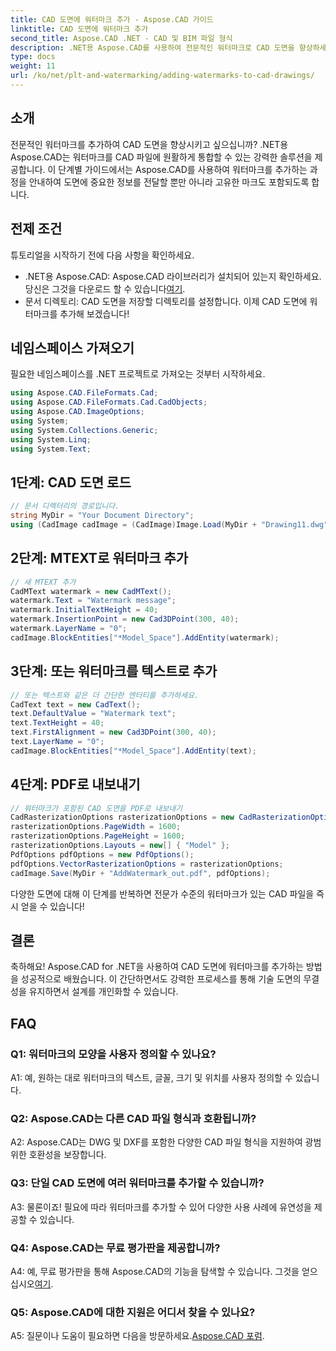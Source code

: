 ```yaml
---
title: CAD 도면에 워터마크 추가 - Aspose.CAD 가이드
linktitle: CAD 도면에 워터마크 추가
second_title: Aspose.CAD .NET - CAD 및 BIM 파일 형식
description: .NET용 Aspose.CAD를 사용하여 전문적인 워터마크로 CAD 도면을 향상하세요. 개인화되고 매력적인 디자인을 위한 단계별 가이드를 따르십시오.
type: docs
weight: 11
url: /ko/net/plt-and-watermarking/adding-watermarks-to-cad-drawings/
---
```

## 소개

전문적인 워터마크를 추가하여 CAD 도면을 향상시키고 싶으십니까? .NET용 Aspose.CAD는 워터마크를 CAD 파일에 원활하게 통합할 수 있는 강력한 솔루션을 제공합니다. 이 단계별 가이드에서는 Aspose.CAD를 사용하여 워터마크를 추가하는 과정을 안내하여 도면에 중요한 정보를 전달할 뿐만 아니라 고유한 마크도 포함되도록 합니다.

## 전제 조건

튜토리얼을 시작하기 전에 다음 사항을 확인하세요.
-  .NET용 Aspose.CAD: Aspose.CAD 라이브러리가 설치되어 있는지 확인하세요. 당신은 그것을 다운로드 할 수 있습니다[여기](https://releases.aspose.com/cad/net/).
- 문서 디렉토리: CAD 도면을 저장할 디렉토리를 설정합니다.
이제 CAD 도면에 워터마크를 추가해 보겠습니다!

## 네임스페이스 가져오기

필요한 네임스페이스를 .NET 프로젝트로 가져오는 것부터 시작하세요.

```csharp
using Aspose.CAD.FileFormats.Cad;
using Aspose.CAD.FileFormats.Cad.CadObjects;
using Aspose.CAD.ImageOptions;
using System;
using System.Collections.Generic;
using System.Linq;
using System.Text;
```

## 1단계: CAD 도면 로드

```csharp
// 문서 디렉터리의 경로입니다.
string MyDir = "Your Document Directory";
using (CadImage cadImage = (CadImage)Image.Load(MyDir + "Drawing11.dwg")) {
```

## 2단계: MTEXT로 워터마크 추가

```csharp
// 새 MTEXT 추가
CadMText watermark = new CadMText();
watermark.Text = "Watermark message";
watermark.InitialTextHeight = 40;
watermark.InsertionPoint = new Cad3DPoint(300, 40);
watermark.LayerName = "0";
cadImage.BlockEntities["*Model_Space"].AddEntity(watermark);
```

## 3단계: 또는 워터마크를 텍스트로 추가

```csharp
// 또는 텍스트와 같은 더 간단한 엔터티를 추가하세요.
CadText text = new CadText();
text.DefaultValue = "Watermark text";
text.TextHeight = 40;
text.FirstAlignment = new Cad3DPoint(300, 40);
text.LayerName = "0";
cadImage.BlockEntities["*Model_Space"].AddEntity(text);
```

## 4단계: PDF로 내보내기

```csharp
// 워터마크가 포함된 CAD 도면을 PDF로 내보내기
CadRasterizationOptions rasterizationOptions = new CadRasterizationOptions();
rasterizationOptions.PageWidth = 1600;
rasterizationOptions.PageHeight = 1600;
rasterizationOptions.Layouts = new[] { "Model" };
PdfOptions pdfOptions = new PdfOptions();
pdfOptions.VectorRasterizationOptions = rasterizationOptions;
cadImage.Save(MyDir + "AddWatermark_out.pdf", pdfOptions);
```

다양한 도면에 대해 이 단계를 반복하면 전문가 수준의 워터마크가 있는 CAD 파일을 즉시 얻을 수 있습니다!

## 결론

축하해요! Aspose.CAD for .NET을 사용하여 CAD 도면에 워터마크를 추가하는 방법을 성공적으로 배웠습니다. 이 간단하면서도 강력한 프로세스를 통해 기술 도면의 무결성을 유지하면서 설계를 개인화할 수 있습니다.

## FAQ

### Q1: 워터마크의 모양을 사용자 정의할 수 있나요?

A1: 예, 원하는 대로 워터마크의 텍스트, 글꼴, 크기 및 위치를 사용자 정의할 수 있습니다.

### Q2: Aspose.CAD는 다른 CAD 파일 형식과 호환됩니까?

A2: Aspose.CAD는 DWG 및 DXF를 포함한 다양한 CAD 파일 형식을 지원하여 광범위한 호환성을 보장합니다.

### Q3: 단일 CAD 도면에 여러 워터마크를 추가할 수 있습니까?

A3: 물론이죠! 필요에 따라 워터마크를 추가할 수 있어 다양한 사용 사례에 유연성을 제공할 수 있습니다.

### Q4: Aspose.CAD는 무료 평가판을 제공합니까?

A4: 예, 무료 평가판을 통해 Aspose.CAD의 기능을 탐색할 수 있습니다. 그것을 얻으십시오[여기](https://releases.aspose.com/).

### Q5: Aspose.CAD에 대한 지원은 어디서 찾을 수 있나요?

 A5: 질문이나 도움이 필요하면 다음을 방문하세요.[Aspose.CAD 포럼](https://forum.aspose.com/c/cad/19).